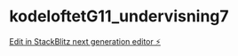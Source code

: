 # kodeloftetG11_undervisning7

[Edit in StackBlitz next generation editor ⚡️](https://stackblitz.com/~/github.com/JulieKodehode/kodeloftetG11_undervisning7)